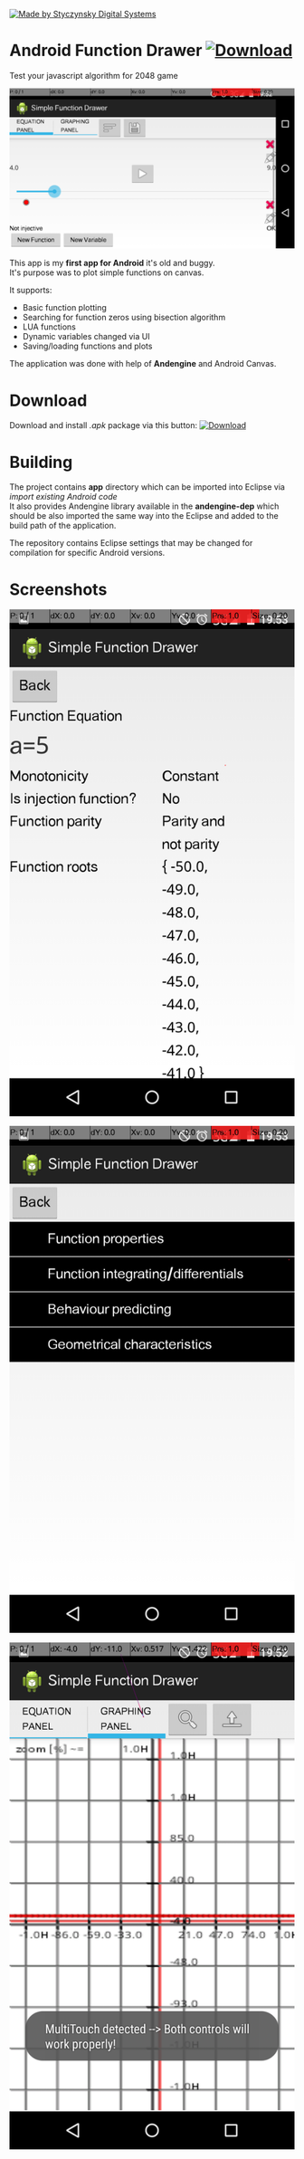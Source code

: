 [![Made by Styczynsky Digital Systems][badge sts]][link styczynski]

# Android Function Drawer [![Download][badge download]][link download latest]

Test your javascript algorithm for 2048 game

![Screenshot of the app][screenshot0]

This app is my **first app for Android** it's old and buggy.<br>
It's purpose was to plot simple functions on canvas.<br>

It supports:
* Basic function plotting
* Searching for function zeros using bisection algorithm
* LUA functions
* Dynamic variables changed via UI
* Saving/loading functions and plots

The application was done with help of **Andengine** and Android Canvas.

# Download

Download and install *.apk* package via this button: [![Download][badge download]][link download latest]

# Building

The project contains **app** directory which can be imported into Eclipse via *import existing Android code*<br>
It also provides Andengine library available in the **andengine-dep** which should be also imported the same way into the Eclipse and added to the build path of the application.

The repository contains Eclipse settings that may be changed for compilation for specific Android versions.

# Screenshots

![Screenshot of the app][screenshot1]

![Screenshot of the app][screenshot2]

![Screenshot of the app][screenshot3]


[badge sts]: https://img.shields.io/badge/-styczynsky_digital_systems-blue.svg?style=flat-square&logoWidth=20&logo=data%3Aimage%2Fpng%3Bbase64%2CiVBORw0KGgoAAAANSUhEUgAAABYAAAAXCAYAAAAP6L%2BeAAAABmJLR0QA%2FwD%2FAP%2BgvaeTAAAACXBIWXMAAA7DAAAOwwHHb6hkAAAAB3RJTUUH4AgSEh0nVTTLngAAAB1pVFh0Q29tbWVudAAAAAAAQ3JlYXRlZCB3aXRoIEdJTVBkLmUHAAAAm0lEQVQ4y2Pc%2Bkz2PwMNAAs2wVMzk4jSbJY%2BD6ccEwONACMsKIh1JSEgbXKeQdr4PO1cPPQMZiGkoC7bkCQD7%2Fx7znDn35AOClK9PEJSBbNYAJz999UGrOLocsM0KHB5EZ%2FXPxiVMDAwMDD8SP3DwJA6kFka5hJCQOBcDwMDAwPDm3%2FbGBj%2BbR8tNrFUTbiAB8tknHI7%2FuTilAMA9aAwA8miDpgAAAAASUVORK5CYII%3D

[badge download]: https://img.shields.io/badge/-download_me!-green.svg?style=flat-square&logoWidth=10&logo=data%3Aimage%2Fpng%3Bbase64%2CiVBORw0KGgoAAAANSUhEUgAAABkAAAArCAYAAACNWyPFAAAABmJLR0QA%2FwD%2FAP%2BgvaeTAAAACXBIWXMAAA7DAAAOwwHHb6hkAAAAB3RJTUUH4AgTDjEFFOXcpQAAAM1JREFUWMPt2EsOgzAMBFDPJHD%2F80Jid1G1KpR8SqKu7C2QJzwWsoCZSWedb0Tvg5Q%2FlCOOOOKII4444ogjjvxW8bTjYtK57zNTSoCdNm5VBcmRhdua7SJpKaXhN2hmEmO0fd%2BnANXgl2WxbduGAVUFVbUY9rquPVARyDmDpJCktKBK66pACOE5Ia%2FhUlUhaTPm9xM4ZEJScs6YDXwFH0IYgq6Ay%2Bm6C5WAQyYXo9edUQ2oIr1Q5TPUh4iImJkAsMI1AO3O4u4fiV5AROQBGVB7Fu2akxMAAAAASUVORK5CYII%3D

[link styczynski]: http://styczynski.in

[logo]: https://raw.githubusercontent.com/styczynski/2048-bot-sim/master/static/logo.png

[screenshot0]: https://raw.githubusercontent.com/styczynski/android-function-drawer/master/static/screenshot0.png

[screenshot1]: https://raw.githubusercontent.com/styczynski/android-function-drawer/master/static/screenshot1.png

[screenshot2]: https://raw.githubusercontent.com/styczynski/android-function-drawer/master/static/screenshot2.png

[screenshot3]: https://raw.githubusercontent.com/styczynski/android-function-drawer/master/static/screenshot3.png

[link download latest]: https://github.com/styczynski/android-function-drawer/raw/master/apk/AndroidFunctionDrawer.apk
